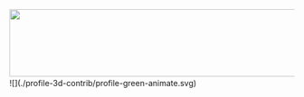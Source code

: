 <a href="https://github.com/devxb/gitanimals">
  <img src="https://render.gitanimals.org/lines/hhzzzk?pet-id=586935847131882192&contribution-view=false" width="1000" height="120"/>
</a>
![](./profile-3d-contrib/profile-green-animate.svg)
